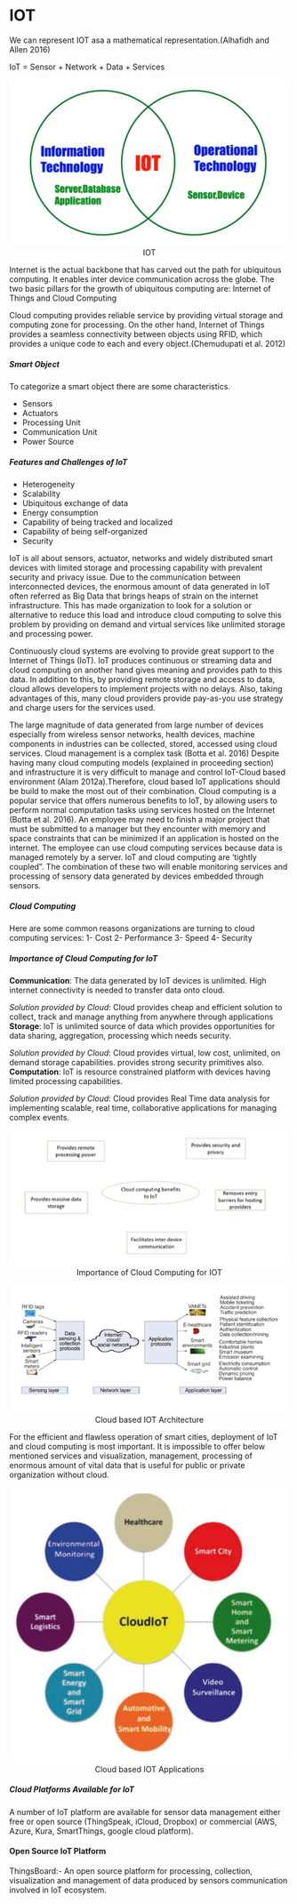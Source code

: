 # IOT
We can represent IOT asa a mathematical representation.(Alhafidh and Allen 2016)

IoT = Sensor + Network + Data + Services

<p align="center">
  <img  src="https://github.com/okansungur/drafts/blob/main/iot_images/iot1.png"><br/>
  IOT
</p>




Internet is the actual backbone that has carved out the path for ubiquitous computing. It enables inter device communication across the globe. The two basic
pillars for the growth of ubiquitous computing are: Internet of Things and Cloud Computing

Cloud computing provides reliable service by providing virtual storage and computing zone for processing. On the other hand, Internet of Things provides
a seamless connectivity between objects using RFID, which provides a unique code to each and every object.(Chemudupati et al. 2012)

##### Smart Object
To categorize a smart object there are some characteristics.
- Sensors
- Actuators
- Processing Unit
- Communication Unit
- Power Source

##### Features and Challenges of IoT
- Heterogeneity
- Scalability
- Ubiquitous exchange of data
- Energy consumption
- Capability of being tracked and localized
- Capability of being self-organized
- Security

 IoT is all about sensors, actuator, networks and widely distributed smart devices with limited storage and processing capability with prevalent security and privacy issue.
 Due to the communication between interconnected devices, the enormous amount of data generated in IoT often referred as Big Data that brings heaps of strain on the internet infrastructure. This has made organization to look for a solution or alternative to reduce this load and introduce cloud computing to solve this problem by providing on demand and virtual services like unlimited storage and processing power. 

Continuously cloud systems are evolving to provide great support to the Internet of Things (IoT). IoT produces continuous or streaming data and cloud
computing on another hand gives meaning and provides path to this data. In addition to this, by providing remote storage and access to data, cloud allows developers
to implement projects with no delays. Also, taking advantages of this, many cloud providers provide pay-as-you use strategy and charge users for the services used.

The large magnitude of data generated from large number of devices especially from wireless sensor networks, health
devices, machine components in industries can be collected, stored, accessed using cloud services. Cloud management is a complex task (Botta et al. 2016)
Despite having many cloud computing models (explained in proceeding section) and infrastructure it is very difficult to manage and control IoT-Cloud based environment (Alam 2012a).Therefore, cloud based IoT applications should be build to make the most out of their combination. Cloud computing is a popular service that
offers numerous benefits to IoT, by allowing users to perform normal computation tasks using services hosted on the Internet (Botta et al. 2016). An employee may
need to finish a major project that must be submitted to a manager but they encounter with memory and space constraints that can be minimized if an application is
hosted on the internet. The employee can use cloud computing services because data is managed remotely by a server. IoT and cloud computing are ‘tightly coupled”. The combination of these two will enable monitoring services and processing of sensory data generated by devices embedded through sensors.

##### Cloud Computing
Here are some common reasons organizations are turning to cloud computing services:
1- Cost
2- Performance
3- Speed
4- Security



##### Importance of Cloud Computing for IoT


**Communication**: The data generated by loT devices is unlimited. High internet connectivity is needed to transfer data onto cloud.

_Solution provided by  Cloud_: Cloud provides cheap and efficient solution to collect, track and manage anything from anywhere through applications
**Storage**: loT is unlimited source of data which provides opportunities for data sharing, aggregation, processing which needs security.

_Solution provided by Cloud_: Cloud provides virtual, low cost, unlimited, on demand storage capabilities. provides strong security primitives also. 
**Computation**: loT is resource constrained platform with devices having limited processing capabilities.

_Solution provided by Cloud_: Cloud provides Real Time data analysis for implementing scalable, real time, collaborative applications for managing complex events.

<p align="center">
  <img  src="https://github.com/okansungur/drafts/blob/main/iot_images/iot2.png"><br/>
  Importance of Cloud Computing for IOT
</p>

<p align="center">
  <img  src="https://github.com/okansungur/drafts/blob/main/iot_images/iot3.png"><br/>
   Cloud based IOT Architecture
</p>

For the efficient and flawless operation of smart cities, deployment of IoT and cloud computing is most important. It is impossible to offer below mentioned 
services and visualization, management, processing of enormous amount of vital data that is useful for public or private organization without cloud.

<p align="center">
  <img  src="https://github.com/okansungur/drafts/blob/main/iot_images/iot4.png"><br/>
   Cloud based IOT Applications
</p>

##### Cloud Platforms Available for IoT
A number of IoT platform are available for sensor data management either free or open source (ThingSpeak, iCloud, Dropbox) or commercial (AWS, Azure, Kura,
SmartThings, google cloud platform).

#### Open Source IoT Platform
ThingsBoard:- An open source platform for processing, collection, visualization and management of data produced by sensors communication involved in IoT
ecosystem.





